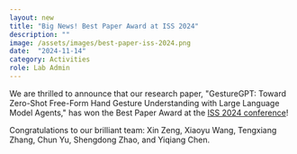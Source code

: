 ```yaml
---
layout: new
title: "Big News! Best Paper Award at ISS 2024"
description: ""
image: /assets/images/best-paper-iss-2024.png
date:  "2024-11-14"
category: Activities
role: Lab Admin
---
```

We are thrilled to announce that our research paper, "GestureGPT: Toward Zero-Shot Free-Form Hand Gesture Understanding with Large Language Model Agents," has won the Best Paper Award at the [ISS 2024 conference](https://iss2024.acm.org/info/awards)! 

Congratulations to our brilliant team: Xin Zeng, Xiaoyu Wang, Tengxiang Zhang, Chun Yu, Shengdong Zhao, and Yiqiang Chen.
